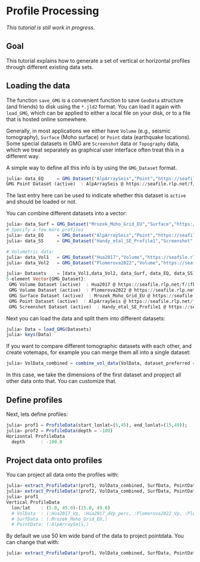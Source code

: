 # Profile Processing

*This tutorial is still work in progress.*

## Goal
This tutorial explains how to generate a set of vertical or horizontal profiles through different existing data sets.

## Loading the data
The function `save_GMG` is a convenient function to save `GeoData` structure (and friends) to disk using the `*.jld2` format. You can load it again with `load_GMG`, which can be applied to either a local file on your disk, or to a file that is hosted online somewhere.

Generally, in most applications we either have `Volume` (e.g., seismic tomography),  `Surface` (Moho surface) or `Point` data (earthquake locations). Some special datasets in GMG are `Screenshot` data or `Topography` data, which we treat separately as graphical user interface often treat this in a different way.

A simple way to define all this info is by using the `GMG_Dataset` format.
```julia
julia> data_EQ     = GMG_Dataset("AlpArraySeis","Point","https://seafile.rlp.net/f/87d565882eda40689666/?dl=1", true)
GMG Point Dataset (active)  : AlpArraySeis @ https://seafile.rlp.net/f/87d565882eda40689666/?dl=1
```
The last entry here can be used to indicate whether this dataset is `active` and should be loaded or not.

You can combine different datasets into a vector:
```julia
julia> data_Surf = GMG_Dataset("Mrozek_Moho_Grid_EU","Surface","https://seafile.rlp.net/f/483d9c7c808a4087ba9e/?dl=1", true);
# Specify a few more profiles
julia> data_EQ     = GMG_Dataset("AlpArraySeis","Point","https://seafile.rlp.net/f/87d565882eda40689666/?dl=1", true);
julia> data_SS     = GMG_Dataset("Handy_etal_SE_Profile1","Screenshot","https://seafile.rlp.net/f/5ffe580e765e4bd1bafe/?dl=1", true);

# Volumetric data:
julia> data_Vol1   = GMG_Dataset("Hua2017","Volume","https://seafile.rlp.net/f/1fb68b74e5d742d39e62/?dl=1", true);
julia> data_Vol2   = GMG_Dataset("Plomerova2022","Volume","https://seafile.rlp.net/f/abccb8d3302b4ef5af17/?dl=1", true);

julia> Datasets    = [data_Vol1,data_Vol2, data_Surf, data_EQ, data_SS]
5-element Vector{GMG_Dataset}:
 GMG Volume Dataset (active)  : Hua2017 @ https://seafile.rlp.net/f/1fb68b74e5d742d39e62/?dl=1
 GMG Volume Dataset (active)  : Plomerova2022 @ https://seafile.rlp.net/f/abccb8d3302b4ef5af17/?dl=1
 GMG Surface Dataset (active)  : Mrozek_Moho_Grid_EU @ https://seafile.rlp.net/f/483d9c7c808a4087ba9e/?dl=1
 GMG Point Dataset (active)  : AlpArraySeis @ https://seafile.rlp.net/f/87d565882eda40689666/?dl=1
 GMG Screenshot Dataset (active)  : Handy_etal_SE_Profile1 @ https://seafile.rlp.net/f/5ffe580e765e4bd1bafe/?dl=1
```

Next you can load the data and split them into different datasets:
```julia
julia> Data = load_GMG(Datasets)
julia> keys(Data)
```

If you want to compare different tomographic datasets with each other, and create votemaps, for example you can merge them all into a single dataset:
```julia
julia> VolData_combined = combine_vol_data(VolData, dataset_preferred = 1)
```
In this case, we take the dimensions of the first dataset and propject all other data onto that. You can customize that.

## Define profiles

Next, lets define profiles:
```julia
julia> prof1 = ProfileData(start_lonlat=(5,45), end_lonlat=(15,49));
julia> prof2 = ProfileData(depth = -100)
Horizontal ProfileData
  depth      : -100.0
```

## Project data onto profiles
You can project all data onto the profiles with:
```julia
julia> extract_ProfileData!(prof1, VolData_combined, SurfData, PointData)
julia> extract_ProfileData!(prof2, VolData_combined, SurfData, PointData)
julia> prof1
Vertical ProfileData
  lon/lat    : (5.0, 45.0)-(15.0, 49.0)
  # VolData  : (:Hua2017_Vp, :Hua2017_dVp_perc, :Plomerova2022_Vp, :Plomerova2022_dVp, :x_profile)
  # SurfData : (:Mrozek_Moho_Grid_EU,)
  # PointData: (:AlpArraySeis,)
```

By default we use 50 km wide band of the data to project pointdata. You can change that with:
```julia
julia> extract_ProfileData!(prof1, VolData_combined, SurfData, PointData, section_width=10km)
```

<!---

# Test profile processing dataset routines
data_Surf = GMG_Dataset("Mrozek_Moho_Grid_EU","Surface","https://seafile.rlp.net/f/483d9c7c808a4087ba9e/?dl=1", true)
@test data_Surf.DirName == "https://seafile.rlp.net/f/483d9c7c808a4087ba9e/?dl=1"
@test data_Surf.Type == "Surface"
@test data_Surf.active == true
@test data_Surf.Name == "Mrozek_Moho_Grid_EU"

# Specify a few more profiles
data_EQ     = GMG_Dataset("AlpArraySeis","Point","https://seafile.rlp.net/f/87d565882eda40689666/?dl=1", true)
data_SS     = GMG_Dataset("Handy_etal_SE_Profile1","Screenshot","https://seafile.rlp.net/f/5ffe580e765e4bd1bafe/?dl=1", true)

# Note: the volumetric datasets are chosen as they are smaller in size (less download)
data_Vol1   = GMG_Dataset("Hua2017","Volume","https://seafile.rlp.net/f/1fb68b74e5d742d39e62/?dl=1", true)
data_Vol2   = GMG_Dataset("Plomerova2022","Volume","https://seafile.rlp.net/f/abccb8d3302b4ef5af17/?dl=1", true)
#data_Vol1   = GMG_Dataset("Paffrath2021","Volume","https://seafile.rlp.net/f/5c8c851af6764b5db20d/?dl=1", true)
#data_Vol2   = GMG_Dataset("Zhao2016","Volume","https://seafile.rlp.net/f/e81a6d075f6746609973/?dl=1", true)

# Now load these datasets into NamedTuples
SurfData        =   load_GMG(data_Surf)
PointData       =   load_GMG(data_EQ)
ScreenshotData  =   load_GMG(data_SS)
VolData         =   load_GMG(data_Vol1)
VolData         =   merge(VolData, load_GMG(data_Vol2))

# Combine all Datasets into one file
Datasets        =   [data_Vol1,data_Vol2, data_Surf, data_EQ, data_SS]

# Some tests with the loaded datasets
@test SurfData.Mrozek_Moho_Grid_EU.fields.MohoDepth[100,100] ≈ -58.6889km
@test keys(VolData) == (:Hua2017, :Plomerova2022)

# read datasets from file
Datasets_temp = load_dataset_file("test_files/AlpineData.txt")
@test Datasets_temp[2].DirName == GMG_Dataset("INGV","Point","./Seismicity/CLASS/class_seis_alps.jld2", true).DirName

# Load data of all Datasets & split them in type of data
DataVol, DataSurf, DataPoint, DataScreenshot, DataTopo = load_GMG(Datasets)
@test keys(DataVol) == (:Hua2017, :Plomerova2022)

# Combine volumetric datasets into one
VolData_combined1 = combine_vol_data(VolData)
@test keys(VolData_combined1.fields) == (:Hua2017_Vp, :Hua2017_dVp_perc, :Plomerova2022_Vp, :Plomerova2022_dVp)

VolData_combined2 = combine_vol_data(VolData, dims=(50,51,52))
@test VolData_combined2.fields.Hua2017_Vp[1000] ≈ 10.6904

VolData_combined3 = combine_vol_data(VolData, lon=(1,22), lat=(40,52), dims=(50,51,52))
@test isnan(VolData_combined3.fields.Hua2017_Vp[1000])

# Define horizontal & vertical profiles
prof1 = ProfileData(start_lonlat=(5,45), end_lonlat=(15,49))
prof2 = ProfileData(depth = -100)
prof3 = ProfileData(start_lonlat=(5,45), end_lonlat=(5,49))
prof4 = ProfileData(depth = -20)

# test internal routines to intersect profile with volumetric data:
GeophysicalModelGenerator.CreateProfileVolume!(prof1, VolData_combined1)
@test prof1.VolData.fields.Hua2017_Vp[30,40] ≈ 9.141520976523731

GeophysicalModelGenerator.CreateProfileVolume!(prof2, VolData_combined1)
@test prof2.VolData.fields.Hua2017_Vp[30,40] ≈ 8.177263544536272

GeophysicalModelGenerator.CreateProfileVolume!(prof1, VolData_combined1,  Depth_extent=(-300, -100))
@test extrema(prof1.VolData.depth.val) == (-300.0, -100.0)

# Intersect surface data:
GeophysicalModelGenerator.CreateProfileSurface!(prof1,SurfData)
@test prof1.SurfData[1].fields.MohoDepth[80] ≈ -37.58791461075397km

# ditto with EQ data:
GeophysicalModelGenerator.CreateProfilePoint!(prof1,PointData, section_width=5km)
GeophysicalModelGenerator.CreateProfilePoint!(prof4,PointData, section_width=10km)
@test  length(prof1.PointData[1].lon) == 13
@test  length(prof4.PointData[1].lon) == 445


# Test the main profile extraction routines:
extract_ProfileData!(prof1, VolData_combined1, SurfData, PointData)
extract_ProfileData!(prof2, VolData_combined1, SurfData, PointData)
extract_ProfileData!(prof3, VolData_combined1, SurfData, PointData)
extract_ProfileData!(prof4, VolData_combined1, SurfData, PointData)

extract_ProfileData!(prof1, VolData_combined2, SurfData, PointData)
extract_ProfileData!(prof2, VolData_combined2, SurfData, PointData)
extract_ProfileData!(prof3, VolData_combined2, SurfData, PointData)
extract_ProfileData!(prof4, VolData_combined2, SurfData, PointData)

extract_ProfileData!(prof1, VolData_combined3, SurfData, PointData)
extract_ProfileData!(prof2, VolData_combined3, SurfData, PointData)
extract_ProfileData!(prof3, VolData_combined3, SurfData, PointData)
extract_ProfileData!(prof4, VolData_combined3, SurfData, PointData)

@test prof1.SurfData[1].fields[1][80] ≈ -37.58791461075397km
@test isempty(prof2.SurfData)
@test isnan(prof3.SurfData[1].fields[1][80])
@test isempty(prof4.SurfData)

# Read profiles from file
profile_list = read_picked_profiles("test_files/PickedProfiles.txt")
@test profile_list[5].start_lonlat == ProfileData(start_lonlat=(9.40627872242647, 45.5128223429144), end_lonlat=(7.85480813419117, 47.8635353553922)).start_lonlat

# Try the convenience function
DepthVol=nothing
DimsVolCross=(100,100)
Depth_extent=nothing
DimsSurfCross=(100,)
section_width=50km

profile_backwards_compat = extract_ProfileData("test_files/PickedProfiles.txt",1,"test_files/AlpineData_remote.txt",DimsVolCross=DimsVolCross,DepthVol=Depth_extent,DimsSurfCross=DimsSurfCross,WidthPointProfile=section_width)

@test length(profile_backwards_compat.PointData[1].lon) == 440

-->
